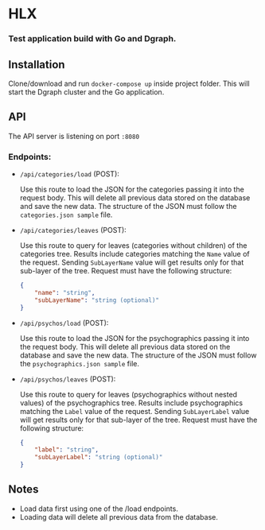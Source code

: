 # HLX

### Test application build with Go and Dgraph.

## Installation

Clone/download and run ```docker-compose up``` inside project folder.
This will start the Dgraph cluster and the Go application.


## API

The API server is listening on port ```:8080```

### Endpoints:

- ```/api/categories/load``` (POST): 

    Use this route to load the JSON for the categories passing it into the request body. This will delete all previous data stored on the database and save the new data.
    The structure of the JSON must follow the ```categories.json sample``` file.

- ```/api/categories/leaves``` (POST):

    Use this route to query for leaves (categories without children) of the categories tree. Results include categories matching the ```Name``` value of the request. Sending ```SubLayerName``` value will get results only for that sub-layer of the tree.
    Request must have the following structure:
    ```json
    {
        "name": "string",
        "subLayerName": "string (optional)"
    }
    ```

- ```/api/psychos/load``` (POST): 

    Use this route to load the JSON for the psychographics passing it into the request body. This will delete all previous data stored on the database and save the new data.
    The structure of the JSON must follow the ```psychographics.json sample``` file.

- ```/api/psychos/leaves``` (POST):

    Use this route to query for leaves (psychographics without nested values) of the psychographics tree. Results include psychographics matching the ```Label``` value of the request. Sending ```SubLayerLabel``` value will get results only for that sub-layer of the tree.
    Request must have the following structure:
    ```json
    {
        "label": "string",
        "subLayerLabel": "string (optional)"
    }
    ```

## Notes

- Load data first using one of the /load endpoints.
- Loading data will delete all previous data from the database.
